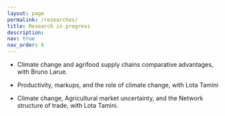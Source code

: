 ```yaml
---
layout: page
permalink: /researches/
title: Research in progress
description: 
nav: true
nav_order: 6
---
```


* Climate change and agrifood supply chains comparative advantages, with Bruno Larue.

* Productivity, markups, and the role of climate change, with Lota Tamini

* Climate change, Agricultural market uncertainty, and the Network structure of trade, with Lota Tamini.
